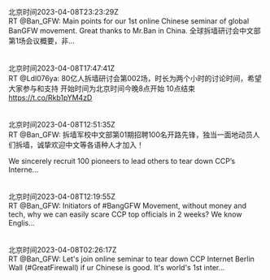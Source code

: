 北京时间2023-04-08T23:23:29Z<br>RT @Ban_GFW: Main points for our 1st online Chinese seminar of global BanGFW movement. Great thanks to Mr.Ban in China.
全球拆墙研讨会中文部第1场会议概要，非…<br><br><br>北京时间2023-04-08T17:47:41Z<br>RT @Ldl076ya: 80亿人拆墙研讨会第002场，时长为两个小时的讨论时间，希望大家参与和支持
开始时间为北京时间今晚8点开始
10点结束 https://t.co/Rkb1pYM4zD<br><br><br>北京时间2023-04-08T12:51:35Z<br>RT @Ban_GFW: 拆墙军校中文部第01期招聘100名开路先锋，独当一面地动员人们拆墙，诚挚欢迎中文等各语种人才加入！

We sincerely recruit 100 pioneers to lead others to tear down CCP’s Interne…<br><br><br>北京时间2023-04-08T12:19:55Z<br>RT @Ban_GFW: Initiators of #BangGFW Movement, without money and tech, why we can easily scare CCP top officials in 2 weeks?  We know Englis…<br><br><br>北京时间2023-04-08T02:26:17Z<br>RT @Ban_GFW: Let's join online seminar to tear down CCP Internet Berlin Wall (#GreatFirewall) if ur Chinese is good. It's world's 1st inter…<br><br><br>